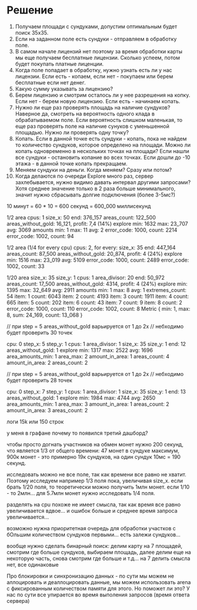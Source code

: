 # Решение

1. Получаем площади с сундуками, допустим оптимальным будет поиск 35х35.
2. Если на заданном поле есть сундуки - отправляем в обработку поле.
3. В самом начале лицензий нет поэтому за время обработки карты мы еще получаем бесплатные лицензии. Сколько успеем, потом будет покупать платные лиценции.
4. Когда поле попадает в обработку, нужно узнать есть ли у нас лицензии. Если есть - копаем, если нет - покупаем или берем бесплатные если нет денег.
5. Какую сумму указывать за лицензию?
6. Берем лицензию и смотрим осталось ли у нее разрешения на копку. Если нет - берем новую лицензию. Если есть - начинаем копать.
7. Нужно ли еще раз проверять площадь на наличие сундуков? Наверное да, смотреть на вероятность одного клада в обрабатываемом поле. Если вероятность слишком маленькая, то еще раз проверять поле на наличие сунуков с уменьшенной площадью. Нужно ли проверять одну точку?
8. Копать. Если в данной точке есть сундуки - копать, пока не найдем то количество сундуков, которое определено на площади. Можно ли копать одновременно в нескольких точках на площади? Если нашли все сундуки - остановить копание во всех точках. Если дошли до -10 этажа - в данной точке копать прекращаем.
9. Меняем сундуки на деньги. Когда меняем? Сразу или потом?
10. Когда делаются по очереди Explore много раз, сервер захлебывается, нужно видимо давать интервал другими запросами? Хотя среднее значение только в 2 раза больше минимального, значит нужно сбрасывать долгие подключения (более 3-5мс?)

10 минут = 60 * 10 = 600 секунд = 600_000 миллисекунд

1/2 area
cpus: 1 size_x: 50
end: 376_157
areas_count: 122_500 areas_without_gold: 16_121, profit: 7,4 (14%)
explore min: 1632 max: 23_707 avg: 3069
amounts min: 1 max: 11 avg: 2
error_code: 1000, count: 2214
error_code: 1002, count: 94

1/2 area (1/4 for every cpu)
cpus: 2, for every:
size_x: 35 end: 447_164
areas_count: 87_500 areas_without_gold: 20_874, profit: 4 (24%)
explore min: 1516 max: 23_019 avg: 5109
error_code: 1000, count: 2489
error_code: 1002, count: 33

1/20 area
size_x: 35 size_y: 1 cpus: 1 area_divisor: 20
end: 50_972
areas_count: 17_500 areas_without_gold: 4314, profit: 4 (24%)
explore min: 1395 max: 32_649 avg: 2911
amounts min: 1 max: 8 avg: 1 extremes_count: 54
item: 1 count: 6043
item: 2 count: 4193
item: 3 count: 1911
item: 4 count: 665
item: 5 count: 202
item: 6 count: 43
item: 7 count: 9
item: 8 count: 2
error_code: 1000, count: 110
error_code: 1002, count: 8
Metric { min: 1, max: 8, sum: 24_169, count: 13_068 }

// при step = 5 areas_without_gold варьируется от 1 до 2х
// небходимо будет проверить 30 точек

cpu: 0 step_x: 5 step_y: 1 cpus: 1 area_divisor: 1
size_x: 35 size_y: 1
end: 12
areas_without_gold: 1
explore min: 1317 max: 2522 avg: 1696
area_amounts_min: 1 area_max: 2
amount_in_area: 1 areas_count: 4
amount_in_area: 2 areas_count: 2

// при step = 5 areas_without_gold варьируется от 1 до 2х
// небходимо будет проверить 28 точек

cpu: 0 step_x: 7 step_y: 1 cpus: 1 area_divisor: 1
size_x: 35 size_y: 1
end: 13
areas_without_gold: 1
explore min: 1984 max: 4744 avg: 2650
area_amounts_min: 1 area_max: 3
amount_in_area: 1 areas_count: 2
amount_in_area: 3 areas_count: 2

логи 15k или 150 строк

у меня в графане почему то появился третий дашборд?

чтобы просто догнать участников на обмен монет нужно 200 секунд, что является 1/3 от общего времени:
47 монет в сундуке максимум, 900к монет - это примерно 19к сундуков, на один сундук 10мс = 190 секунд.

исследовать можно не все поле, так как времени все равно не хватит. Поэтому исследуем например 1/3 поля пока, увеличивая size_x.
если брать 1/20 поля, то теоретически можно получить 1млн монет.
если 1/10 - то 2млн...
для 5.7млн монет нужно исследовать 1/4 поля.

разделять на cpu похоже не имеет смысла, так как время все равно увеличивается вдвое... и ошибок больше и среднее время запроса увеличивается...

возможно нужна приоритетная очередь для обработки участков с бОльшим количеством сундуков первыми...
есть залежи сундуков...

вообще нужно сделать бинарный поиск: делим карту на 7 площадей, смотрим где больше сундуков, выбираем площадь, далее делим еще на некоторую часть, снова смотрим где больше и т.д...
на 7 делить смысла нет, все одинаковые

Про блокировки и синхронизацию данных - по сути мы можем не аллоцировать и деаллоцировать данные, мы можем использовать arena с фиксированным количеством памяти для этого. Но поможет ли это? У нас по сути все упирается во время выполения запросов (время ответа сервера)


